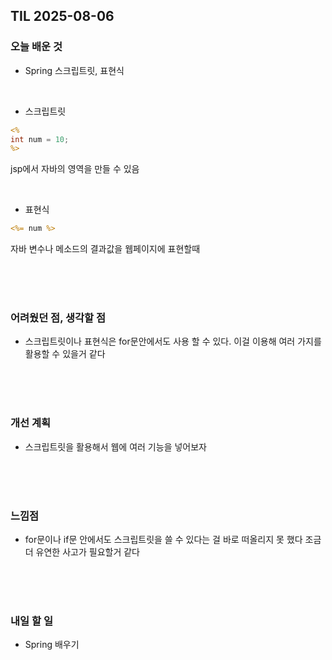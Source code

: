 ## TIL 2025-08-06

### 오늘 배운 것
- Spring 스크립트릿, 표현식

<br/>

- 스크립트릿
```jsp
<%
int num = 10;
%>
```
jsp에서 자바의 영역을 만들 수 있음

<br/>

- 표현식
```jsp
<%= num %>
```
자바 변수나 메소드의 결과값을 웹페이지에 표현할때

<br/>
<br/>
<br/>

### 어려웠던 점, 생각할 점
- 스크립트릿이나 표현식은 for문안에서도 사용 할 수 있다. 이걸 이용해 여러 가지를 활용할 수 있을거 같다

<br/>
<br/>
<br/>

### 개선 계획
- 스크립트릿을 활용해서 웹에 여러 기능을 넣어보자

<br/>
<br/>
<br/>

### 느낌점
- for문이나 if문 안에서도 스크립트릿을 쓸 수 있다는 걸 바로 떠올리지 못 했다 조금더 유연한 사고가 필요할거 같다

<br/>
<br/>
<br/>

### 내일 할 일
- Spring 배우기
